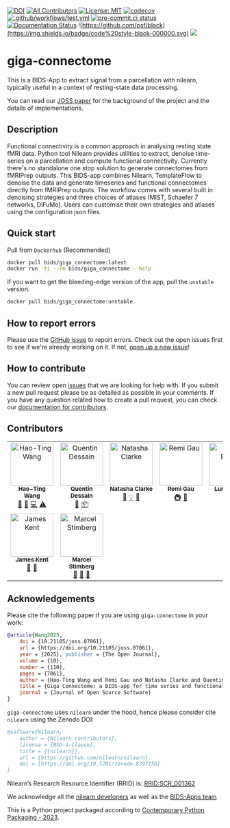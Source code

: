 [![DOI](https://joss.theoj.org/papers/10.21105/joss.07061/status.svg)](https://doi.org/10.21105/joss.07061)
[![All Contributors](https://img.shields.io/github/all-contributors/bids-apps/giga_connectome?color=ee8449&style=flat)](#contributors)
[![License: MIT](https://img.shields.io/badge/License-MIT-yellow.svg)](https://opensource.org/licenses/MIT)
[![codecov](https://codecov.io/gh/bids-apps/giga_connectome/branch/main/graph/badge.svg?token=P4EGV7NKZ8)](https://codecov.io/gh/bids-apps/giga_connectome)
[![.github/workflows/test.yml](https://github.com/bids-apps/giga_connectome/actions/workflows/test.yml/badge.svg)](https://github.com/bids-apps/giga_connectome/actions/workflows/test.yml)
[![pre-commit.ci status](https://results.pre-commit.ci/badge/github/bids-apps/giga_connectome/main.svg)](https://results.pre-commit.ci/latest/github/bids-apps/giga_connectome/main)
[![Documentation Status](https://readthedocs.org/projects/giga-connectome/badge/?version=stable)](https://giga-connectome.readthedocs.io/en/latest/?badge=stable)
![https://github.com/psf/black](https://img.shields.io/badge/code%20style-black-000000.svg)
![](https://img.shields.io/docker/pulls/bids/giga_connectome)

# giga-connectome

This is a BIDS-App to extract signal from a parcellation with nilearn,
typically useful in a context of resting-state data processing.

You can read our [JOSS paper](https://doi.org/10.21105/joss.07061) for the background of the project and the details of implementations.

## Description

Functional connectivity is a common approach in analysing resting state fMRI data. Python tool Nilearn
provides utilities to extract, denoise time-series on a parcellation and compute functional connectivity.
Currently there's no standalone one stop solution to generate connectomes from fMRIPrep outputs.
This BIDS-app combines Nilearn, TemplateFlow to denoise the data and generate timeseries and functional
connectomes directly from fMRIPrep outputs.
The workflow comes with several built in denoising strategies and three choices of atlases
(MIST, Schaefer 7 networks, DiFuMo).
Users can customise their own strategies and atlases using the configuration json files.

## Quick start

Pull from `Dockerhub` (Recommended)

```bash
docker pull bids/giga_connectome:latest
docker run -ti --rm bids/giga_connectome --help
```

If you want to get the bleeding-edge version of the app,
pull the `unstable` version.

```bash
docker pull bids/giga_connectome:unstable
```

## How to report errors

Please use the [GitHub issue](https://github.com/bids-apps/giga_connectome/issues) to report errors.
Check out the open issues first to see if we're already working on it.
If not, [open up a new issue](https://github.com/bids-apps/giga_connectome/issues/new)!

## How to contribute

You can review open [issues]((https://github.com/bids-apps/giga_connectome/issues)) that we are looking for help with.
If you submit a new pull request please be as detailed as possible in your comments.
If you have any question related how to create a pull request, you can check our [documentation for contributors](https://giga-connectome.readthedocs.io/en/latest/contributing.html).

## Contributors

<!-- ALL-CONTRIBUTORS-LIST:START - Do not remove or modify this section -->
<!-- prettier-ignore-start -->
<!-- markdownlint-disable -->
<table>
  <tbody>
    <tr>
      <td align="center" valign="top" width="14.28%"><a href="https://wanghaoting.com/"><img src="https://avatars.githubusercontent.com/u/13743617?v=4?s=100" width="100px;" alt="Hao-Ting Wang"/><br /><sub><b>Hao-Ting Wang</b></sub></a><br /><a href="#ideas-htwangtw" title="Ideas, Planning, & Feedback">🤔</a> <a href="#research-htwangtw" title="Research">🔬</a> <a href="#code-htwangtw" title="Code">💻</a> <a href="#test-htwangtw" title="Tests">⚠️</a></td>
      <td align="center" valign="top" width="14.28%"><a href="https://github.com/Hyedryn"><img src="https://avatars.githubusercontent.com/u/5383293?v=4?s=100" width="100px;" alt="Quentin Dessain"/><br /><sub><b>Quentin Dessain</b></sub></a><br /><a href="#userTesting-Hyedryn" title="User Testing">📓</a> <a href="#platform-Hyedryn" title="Packaging/porting to new platform">📦</a></td>
      <td align="center" valign="top" width="14.28%"><a href="https://github.com/clarkenj"><img src="https://avatars.githubusercontent.com/u/57987005?v=4?s=100" width="100px;" alt="Natasha Clarke"/><br /><sub><b>Natasha Clarke</b></sub></a><br /><a href="#userTesting-clarkenj" title="User Testing">📓</a> <a href="#example-clarkenj" title="Examples">💡</a> <a href="#bug-clarkenj" title="Bug reports">🐛</a></td>
      <td align="center" valign="top" width="14.28%"><a href="https://remi-gau.github.io/"><img src="https://avatars.githubusercontent.com/u/6961185?v=4?s=100" width="100px;" alt="Remi Gau"/><br /><sub><b>Remi Gau</b></sub></a><br /><a href="#infra-Remi-Gau" title="Infrastructure (Hosting, Build-Tools, etc)">🚇</a> <a href="#maintenance-Remi-Gau" title="Maintenance">🚧</a></td>
      <td align="center" valign="top" width="14.28%"><a href="http://simexp.github.io"><img src="https://avatars.githubusercontent.com/u/1670887?v=4?s=100" width="100px;" alt="Lune Bellec"/><br /><sub><b>Lune Bellec</b></sub></a><br /><a href="#ideas-pbellec" title="Ideas, Planning, & Feedback">🤔</a> <a href="#financial-pbellec" title="Financial">💵</a></td>
      <td align="center" valign="top" width="14.28%"><a href="https://github.com/shnizzedy"><img src="https://avatars.githubusercontent.com/u/5974438?v=4?s=100" width="100px;" alt="Jon Cluce"/><br /><sub><b>Jon Cluce</b></sub></a><br /><a href="#bug-shnizzedy" title="Bug reports">🐛</a></td>
      <td align="center" valign="top" width="14.28%"><a href="https://github.com/emullier"><img src="https://avatars.githubusercontent.com/u/43587002?v=4?s=100" width="100px;" alt="Emeline Mullier"/><br /><sub><b>Emeline Mullier</b></sub></a><br /><a href="#bug-emullier" title="Bug reports">🐛</a></td>
    </tr>
    <tr>
      <td align="center" valign="top" width="14.28%"><a href="https://jdkent.github.io/"><img src="https://avatars.githubusercontent.com/u/12564882?v=4?s=100" width="100px;" alt="James Kent"/><br /><sub><b>James Kent</b></sub></a><br /><a href="#bug-jdkent" title="Bug reports">🐛</a> <a href="#doc-jdkent" title="Documentation">📖</a></td>
      <td align="center" valign="top" width="14.28%"><a href="https://marcel.stimberg.info"><img src="https://avatars.githubusercontent.com/u/1381982?v=4?s=100" width="100px;" alt="Marcel Stimberg"/><br /><sub><b>Marcel Stimberg</b></sub></a><br /><a href="#userTesting-mstimberg" title="User Testing">📓</a> <a href="#doc-mstimberg" title="Documentation">📖</a> <a href="#bug-mstimberg" title="Bug reports">🐛</a></td>
    </tr>
  </tbody>
</table>

<!-- markdownlint-restore -->
<!-- prettier-ignore-end -->

<!-- ALL-CONTRIBUTORS-LIST:END -->

## Acknowledgements

Please cite the following paper if you are using `giga-connectome` in your work:
```bibtex
@article{Wang2025,
    doi = {10.21105/joss.07061},
    url = {https://doi.org/10.21105/joss.07061},
    year = {2025}, publisher = {The Open Journal},
    volume = {10},
    number = {110},
    pages = {7061},
    author = {Hao-Ting Wang and Rémi Gau and Natasha Clarke and Quentin Dessain and Lune Bellec},
    title = {Giga Connectome: a BIDS-app for time series and functional connectome extraction},
    journal = {Journal of Open Source Software}
}
```

`giga-connectome` uses `nilearn` under the hood,
hence please consider cite `nilearn` using the Zenodo DOI:

```bibtex
@software{Nilearn,
    author = {Nilearn contributors},
    license = {BSD-4-Clause},
    title = {{nilearn}},
    url = {https://github.com/nilearn/nilearn},
    doi = {https://doi.org/10.5281/zenodo.8397156}
}
```
Nilearn’s Research Resource Identifier (RRID) is: [RRID:SCR_001362][]

We acknowledge all the [nilearn developers][]
as well as the [BIDS-Apps team][]

This is a Python project packaged according to [Contemporary Python Packaging - 2023][].

[Contemporary Python Packaging - 2023]: https://effigies.gitlab.io/posts/python-packaging-2023/
[RRID:SCR_001362]: https://rrid.site/data/record/nlx_144509-1/SCR_001362/resolver?q=nilearn&l=nilearn&i=rrid:scr_001362
[nilearn developers]: https://github.com/nilearn/nilearn/graphs/contributors
[BIDS-Apps team]:https://github.com/orgs/BIDS-Apps/people
